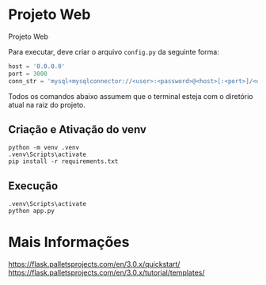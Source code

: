 # Projeto Web

Projeto Web

Para executar, deve criar o arquivo `config.py` da seguinte forma:

```python
host = '0.0.0.0'
port = 3000
conn_str = 'mysql+mysqlconnector://<user>:<password>@<host>[:<port>]/<dbname>'
```

Todos os comandos abaixo assumem que o terminal esteja com o diretório atual na raiz do projeto.

## Criação e Ativação do venv

```
python -m venv .venv
.venv\Scripts\activate
pip install -r requirements.txt
```

## Execução

```
.venv\Scripts\activate
python app.py
```

# Mais Informações

https://flask.palletsprojects.com/en/3.0.x/quickstart/
https://flask.palletsprojects.com/en/3.0.x/tutorial/templates/
